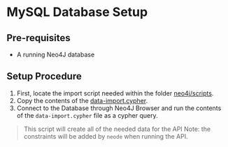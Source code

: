 # MySQL Database Setup

## Pre-requisites

- A running Neo4J database

## Setup Procedure

1. First, locate the import script needed within the folder [neo4j/scripts](./neo4j/scripts/).
2. Copy the contents of the [data-import.cypher](./neo4j/scripts/data-import.cypher).
3. Connect to the Database through Neo4J Browser and run the contents of the `data-import.cypher` file as a cypher query.
> This script will create all of the needed data for the API
> Note: the constraints will be added by `neode` when running the API.
